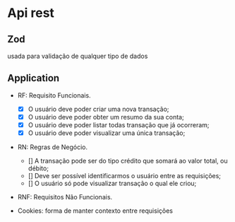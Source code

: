 # Api rest

## Zod

usada para validação de qualquer tipo de dados

## Application

- RF: Requisito Funcionais.
  - [X] O usuário deve poder criar uma nova transação;
  - [X] O usuário deve poder obter um resumo da sua conta;
  - [X] O usuário deve poder listar todas transação que já ocorreram;
  - [X] O usuário deve poder visualizar uma única transação;

- RN: Regras de Negócio.
  - [] A transação pode ser do tipo crédito que somará ao valor total, ou débito;
  - [] Deve ser possível identificarmos o usuário entre as requisições;
  - [] O usuário só pode visualizar transação o qual ele criou;

- RNF: Requisitos Não Funcionais.

- Cookies: forma de manter contexto entre requisições
